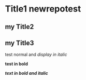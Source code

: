 # Title1 newrepotest

## my Title2

## my Title3
test normal and _display in italic_

**test in bold**

**_text in bold and italic_**
